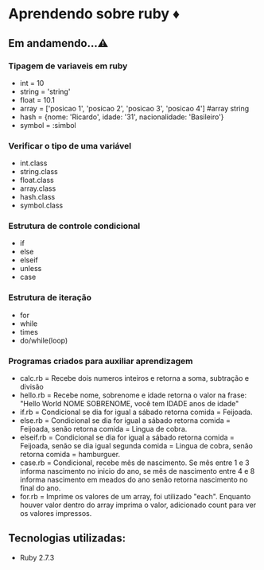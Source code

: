 <h1>Aprendendo sobre ruby ♦️ </h1>

## Em andamendo...⚠️

### Tipagem de variaveis em ruby
+ int = 10
+ string = 'string'
+ float = 10.1
+ array = ['posicao 1', 'posicao 2', 'posicao 3', 'posicao 4'] #array string
+ hash = {nome: 'Ricardo', idade: '31', nacionalidade: 'Basileiro'}
+ symbol = :simbol

### Verificar o tipo de uma variável
+ int.class
+ string.class
+ float.class
+ array.class
+ hash.class
+ symbol.class

### Estrutura de controle condicional
+ if
+ else
+ elseif
+ unless
+ case

### Estrutura de iteração
+ for
+ while
+ times
+ do/while(loop)

### Programas criados para auxiliar aprendizagem
+ calc.rb = Recebe dois numeros inteiros e retorna a soma, subtração e divisão
+ hello.rb = Recebe nome, sobrenome e idade retorna o valor na frase: "Hello World NOME SOBRENOME, você tem IDADE anos de idade"
+ if.rb = Condicional se dia for igual a sábado retorna comida = Feijoada.
+ else.rb = Condicional se dia for igual a sábado retorna comida = Feijoada, senão retorna comida = Lingua de cobra.
+ elseif.rb = Condicional se dia for igual a sábado retorna comida = Feijoada, senão se dia igual segunda comida = Lingua de cobra, senão retorna comida = hamburguer.
+ case.rb = Condicional, recebe mês de nascimento. Se mês entre 1 e 3 informa nascimento no inicio do ano, se mês de nascimento entre 4 e 8 informa nascimento em meados do ano senão retorna nascimento no final do ano.
+ for.rb = Imprime os valores de um array,  foi utilizado "each". Enquanto houver valor dentro do array imprima o valor, adicionado count para ver os valores impressos.

## Tecnologias utilizadas:
+ Ruby 2.7.3
